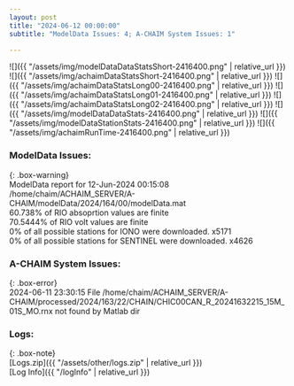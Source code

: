 ```yaml
---
layout: post
title: "2024-06-12 00:00:00"
subtitle: "ModelData Issues: 4; A-CHAIM System Issues: 1"

---
```


![]({{ "/assets/img/modelDataDataStatsShort-2416400.png" | relative_url }})
![]({{ "/assets/img/achaimDataStatsShort-2416400.png" | relative_url }})
![]({{ "/assets/img/achaimDataStatsLong00-2416400.png" | relative_url }})
![]({{ "/assets/img/achaimDataStatsLong01-2416400.png" | relative_url }})
![]({{ "/assets/img/achaimDataStatsLong02-2416400.png" | relative_url }})
![]({{ "/assets/img/modelDataDataStats-2416400.png" | relative_url }})
![]({{ "/assets/img/modelDataStationStats-2416400.png" | relative_url }})
![]({{ "/assets/img/achaimRunTime-2416400.png" | relative_url }})


### ModelData Issues:  
  
{: .box-warning}  
 ModelData report for 12-Jun-2024 00:15:08   
 /home/chaim/ACHAIM_SERVER/A-CHAIM/modelData/2024/164/00/modelData.mat   
 60.738% of RIO absoprtion values are finite   
 70.5444% of RIO volt values are finite   
 0% of all possible stations for IONO were downloaded. x5171   
 0% of all possible stations for SENTINEL were downloaded. x4626   
  
### A-CHAIM System Issues:  
  
{: .box-error}  
2024-06-11 23:30:15 File /home/chaim/ACHAIM_SERVER/A-CHAIM/processed/2024/163/22/CHAIN/CHIC00CAN_R_20241632215_15M_01S_MO.rnx not found by Matlab dir  

### Logs:  
  
{: .box-note}  
[Logs.zip]({{ "/assets/other/logs.zip" | relative_url }})  
[Log Info]({{ "/logInfo" | relative_url }})  
